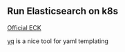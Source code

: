 ## Run Elasticsearch on k8s

[Official ECK](https://www.elastic.co/guide/en/cloud-on-k8s/1.0/k8s-quickstart.html#k8s-deploy-eck)

[yq](https://mikefarah.gitbook.io/yq/) is a nice tool for yaml templating
